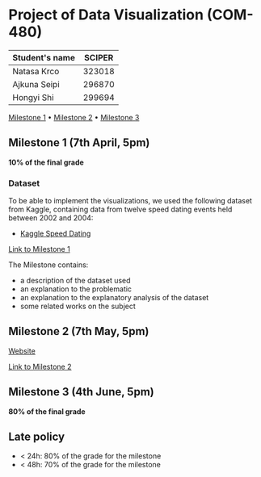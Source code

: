 # Project of Data Visualization (COM-480)

| Student's name | SCIPER |
| -------------- | ------ |
| Natasa Krco| 323018|
| Ajkuna Seipi| 296870|
| Hongyi Shi| 299694|

[Milestone 1](#milestone-1) • [Milestone 2](https://github.com/com-480-data-visualization/project-2023-matchmakers/blob/master/Milestones/Milestone2.pdf) • [Milestone 3](#milestone-3)

## Milestone 1 (7th April, 5pm)

**10% of the final grade**


### Dataset

To be able to implement the visualizations, we used the following dataset from Kaggle, containing data from twelve speed dating events held between 2002 and 2004:
* [Kaggle Speed Dating](https://www.kaggle.com/datasets/ulrikthygepedersen/speed-dating)

[Link to Milestone 1](./Milestones/Mileston1.pdf)

The Milestone contains:
* a description of the dataset used
* an explanation to the problematic
* an explanation to the explanatory analysis of the dataset
* some related works on the subject


## Milestone 2 (7th May, 5pm)

[Website](https://com-480-data-visualization.github.io/project-2023-matchmakers/)

[Link to Milestone 2](./Milestones/Milestone2.pdf)


## Milestone 3 (4th June, 5pm)

**80% of the final grade**


## Late policy

- < 24h: 80% of the grade for the milestone
- < 48h: 70% of the grade for the milestone

